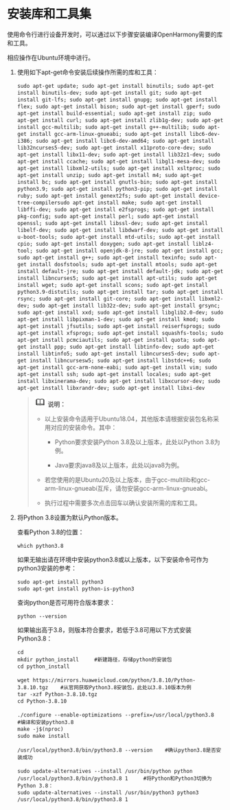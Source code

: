 # 安装库和工具集


使用命令行进行设备开发时，可以通过以下步骤安装编译OpenHarmony需要的库和工具。


相应操作在Ubuntu环境中进行。


1. 使用如下apt-get命令安装后续操作所需的库和工具：
   
   ```
   sudo apt-get update; sudo apt-get install binutils; sudo apt-get install binutils-dev; sudo apt-get install git; sudo apt-get install git-lfs; sudo apt-get install gnupg; sudo apt-get install flex; sudo apt-get install bison; sudo apt-get install gperf; sudo apt-get install build-essential; sudo apt-get install zip; sudo apt-get install curl; sudo apt-get install zlib1g-dev; sudo apt-get install gcc-multilib; sudo apt-get install g++-multilib; sudo apt-get install gcc-arm-linux-gnueabi; sudo apt-get install libc6-dev-i386; sudo apt-get install libc6-dev-amd64; sudo apt-get install lib32ncurses5-dev; sudo apt-get install x11proto-core-dev; sudo apt-get install libx11-dev; sudo apt-get install lib32z1-dev; sudo apt-get install ccache; sudo apt-get install libgl1-mesa-dev; sudo apt-get install libxml2-utils; sudo apt-get install xsltproc; sudo apt-get install unzip; sudo apt-get install m4; sudo apt-get install bc; sudo apt-get install gnutls-bin; sudo apt-get install python3.9; sudo apt-get install python3-pip; sudo apt-get install ruby; sudo apt-get install genext2fs; sudo apt-get install device-tree-compilersudo apt-get install make; sudo apt-get install libffi-dev; sudo apt-get install e2fsprogs; sudo apt-get install pkg-config; sudo apt-get install perl; sudo apt-get install openssl; sudo apt-get install libssl-dev; sudo apt-get install libelf-dev; sudo apt-get install libdwarf-dev; sudo apt-get install u-boot-tools; sudo apt-get install mtd-utils; sudo apt-get install cpio; sudo apt-get install doxygen; sudo apt-get install liblz4-tool; sudo apt-get install openjdk-8-jre; sudo apt-get install gcc; sudo apt-get install g++; sudo apt-get install texinfo; sudo apt-get install dosfstools; sudo apt-get install mtools; sudo apt-get install default-jre; sudo apt-get install default-jdk; sudo apt-get install libncurses5; sudo apt-get install apt-utils; sudo apt-get install wget; sudo apt-get install scons; sudo apt-get install python3.9-distutils; sudo apt-get install tar; sudo apt-get install rsync; sudo apt-get install git-core; sudo apt-get install libxml2-dev; sudo apt-get install lib32z-dev; sudo apt-get install grsync; sudo apt-get install xxd; sudo apt-get install libglib2.0-dev; sudo apt-get install libpixman-1-dev; sudo apt-get install kmod; sudo apt-get install jfsutils; sudo apt-get install reiserfsprogs; sudo apt-get install xfsprogs; sudo apt-get install squashfs-tools; sudo apt-get install pcmciautils; sudo apt-get install quota; sudo apt-get install ppp; sudo apt-get install libtinfo-dev; sudo apt-get install libtinfo5; sudo apt-get install libncurses5-dev; sudo apt-get install libncursesw5; sudo apt-get install libstdc++6; sudo apt-get install gcc-arm-none-eabi; sudo apt-get install vim; sudo apt-get install ssh; sudo apt-get install locales; sudo apt-get install libxinerama-dev; sudo apt-get install libxcursor-dev; sudo apt-get install libxrandr-dev; sudo apt-get install libxi-dev
   ```

   > ![icon-note.gif](public_sys-resources/icon-note.gif) **说明：**
   >
   > - 以上安装命令适用于Ubuntu18.04，其他版本请根据安装包名称采用对应的安装命令。其中：
   > 
   >   - Python要求安装Python 3.8及以上版本，此处以Python 3.8为例。
   > 
   >   - Java要求java8及以上版本，此处以java8为例。
   >
   > - 若您使用的是Ubuntu20及以上版本，由于gcc-multilib和gcc-arm-linux-gnueabi互斥，请勿安装gcc-arm-linux-gnueabi。
   > 
   > - 执行过程中需要多次点击回车以确认安装所需的库和工具。

2. 将Python 3.8设置为默认Python版本。
   
   查看Python 3.8的位置：

   ```
   which python3.8
   ```

   如果无输出请在环境中安装python3.8或以上版本，以下安装命令可作为python3安装的参考：
   
   ```
   sudo apt-get install python3
   sudo apt-get install python-is-python3
   ```
   查询python是否可用符合版本要求：

   ```
   python --version
   ```
   如果输出高于3.8，则版本符合要求，若低于3.8可用以下方式安装Python3.8：
   
   ```
   cd
   mkdir python_install     #新建路径，存储python的安装包
   cd python_install
   
   wget https://mirrors.huaweicloud.com/python/3.8.10/Python-3.8.10.tgz    #从官网获取Python3.8安装包，此处以3.8.10版本为例
   tar -xzf Python-3.8.10.tgz 
   cd Python-3.8.10
   
   ./configure --enable-optimizations --prefix=/usr/local/python3.8    #编译和安装python3.8
   make -j$(nproc)
   sudo make install

   /usr/local/python3.8/bin/python3.8 --version    #确认python3.8是否安装成功
   
   sudo update-alternatives --install /usr/bin/python python /usr/local/python3.8/bin/python3.8 1     #将Python和Python3切换为Python 3.8：
   sudo update-alternatives --install /usr/bin/python3 python3 /usr/local/python3.8/bin/python3.8 1
   ```
